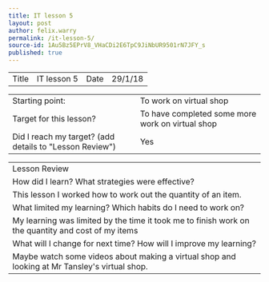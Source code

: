 ```yaml
---
title: IT lesson 5
layout: post
author: felix.warry
permalink: /it-lesson-5/
source-id: 1Au5Bz5EPrV8_VHaCDi2E6TpC9JiNbUR9501rN7JFY_s
published: true
---
```

<table>
  <tr>
    <td>Title</td>
    <td>IT lesson 5</td>
    <td>Date</td>
    <td>29/1/18</td>
  </tr>
</table>


<table>
  <tr>
    <td>Starting point:</td>
    <td>To work on virtual shop</td>
  </tr>
  <tr>
    <td>Target for this lesson?</td>
    <td>To have completed some more work on virtual shop</td>
  </tr>
  <tr>
    <td>Did I reach my target? 
(add details to "Lesson Review")</td>
    <td> Yes </td>
  </tr>
</table>


<table>
  <tr>
    <td>Lesson Review</td>
  </tr>
  <tr>
    <td>How did I learn? What strategies were effective? </td>
  </tr>
  <tr>
    <td>This lesson I worked how to work out the quantity of an item.</td>
  </tr>
  <tr>
    <td>What limited my learning? Which habits do I need to work on? </td>
  </tr>
  <tr>
    <td>My learning was limited by the time it took me to finish work on the quantity and cost of my items </td>
  </tr>
  <tr>
    <td>What will I change for next time? How will I improve my learning?</td>
  </tr>
  <tr>
    <td>Maybe watch some videos about making a virtual shop and looking at Mr Tansley's virtual shop.</td>
  </tr>
</table>


